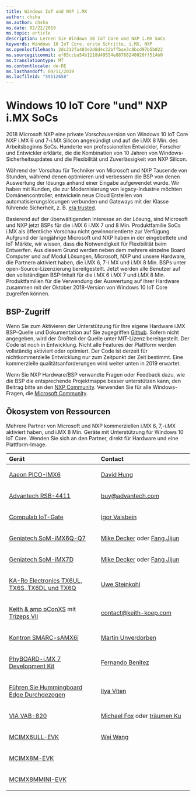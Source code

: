 ```yaml
---
title: Windows IoT und NXP i.MX
author: chsha
ms.author: chsha
ms.date: 02/22/2019
ms.topic: article
description: Lernen Sie Windows 10 IoT Core und NXP i.MX SoCs
keywords: Windows 10 IoT Core, erste Schritte, i.MX, NXP
ms.openlocfilehash: 2dc212fa403e2d8d4c32bffbae3c8bcd97b5b022
ms.sourcegitcommit: ef85ccba54b1118d49554e88768240020ff514b0
ms.translationtype: MT
ms.contentlocale: de-DE
ms.lasthandoff: 04/11/2019
ms.locfileid: "59512658"
---
```

# <a name="window-10-iot-core-and-nxp-imx-socs"></a>Windows 10 IoT Core "und" NXP i.MX SoCs

2018 Microsoft NXP eine private Vorschauversion von Windows 10 IoT Core NXP i.MX 6 und 7-i.MX Silicon angekündigt und auf die i.MX 8 Min. des Arbeitsbeginns SoCs. Hunderte von professionellen Entwickler, Forscher und Entwickler erklärte, die die Kombination von 10 Jahren von Windows-Sicherheitsupdates und die Flexibilität und Zuverlässigkeit von NXP Silicon. 
 
Während der Vorschau für Techniker von Microsoft und NXP Tausende von Stunden, während denen optimieren und verbessern die BSP von denen Auswertung der lösungs anhand einer Eingabe aufgewendet wurde. Wir haben mit Kunden, die zur Modernisierung von legacy-Industrie möchten Domänencontroller, entwickeln neue Cloud Erstellen von automatisierungslösungen verbunden und Gateways mit der Klasse führende Sicherheit, z. B. [e/a trusted](https://blogs.windows.com/windowsexperience/2018/04/24/trusted-cyber-physical-systems-looks-to-protect-your-critical-infrastructure-from-modern-threats-in-the-world-of-iot/#A0WkfgLBpgbLaFe3.97).
 
Basierend auf der überwältigenden Interesse an der Lösung, sind Microsoft und NXP jetzt BSPs für die i.MX 6 i.MX 7 und 8 Min. Produktfamilie SoCs i.MX als öffentliche Vorschau nicht gewinnorientierte zur Verfügung. Aufgrund der langjährige Microsoft und NXP haben in der eingebettete und IoT Märkte, wir wissen, dass die Notwendigkeit für Flexibilität beim Entwerfen. Aus diesem Grund werden neben dem mehrere einzelne Board Computer und auf Modul Lösungen, Microsoft, NXP und unsere Hardware, die Partnern aktiviert haben, die i.MX 6, 7-i.MX und i.MX 8 Min. BSPs unter open-Source-Lizenzierung bereitgestellt. Jetzt werden alle Benutzer auf den vollständigen BSP-Inhalt für die i.MX 6 i.MX 7 und i.MX 8 Min. Produktfamilien für die Verwendung der Auswertung auf ihrer Hardware zusammen mit der Oktober 2018-Version von Windows 10 IoT Core zugreifen können.


## <a name="bsp-access"></a>BSP-Zugriff

Wenn Sie zum Aktivieren der Unterstützung für Ihre eigene Hardware i.MX BSP-Quelle und Dokumentation auf Sie zugegriffen [Github]( https://github.com/ms-iot/imx-iotcore). Sofern nicht angegeben, wird der Großteil der Quelle unter MIT-Lizenz bereitgestellt. Der Code ist noch in Entwicklung. Nicht alle Features der Plattform werden vollständig aktiviert oder optimiert. Der Code ist derzeit für nichtkommerzielle Entwicklung nur zum Zeitpunkt der Zeit bestimmt. Eine kommerzielle qualitätsanforderungen wird weiter unten in 2019 erwartet.

Wenn Sie NXP Hardware/BSP verwandte Fragen oder Feedback dazu, wie die BSP die entsprechende Projektmappe besser unterstützen kann, den Beitrag bitte an den [NXP Community](https://community.nxp.com/community/imx/content?filterID=contentstatus%5Bpublished%5D%7Ecategory%5Bwindows%5D). Verwenden Sie für alle Windows-Fragen, die [Microsoft Community](https://social.msdn.microsoft.com/forums/en-US/home?forum=WindowsIoT).


## <a name="ecosystem-resources"></a>Ökosystem von Ressourcen

Mehrere Partner von Microsoft und NXP kommerziellen i.MX 6, 7,-i.MX aktiviert haben, und i.MX 8 Min. Geräte mit Unterstützung für Windows 10 IoT Core. Wenden Sie sich an den Partner, direkt für Hardware und eine Plattform-Image.

<table>
<colgroup>
<col width="50%" />
<col width="50%" />
</colgroup>
<thead>
<tr class="header">
<th align="left">Gerät</th>
<th align="left">Contact</th>
</tr>
</thead>
<tbody>

<tr class="odd">
<td align="left"><p><a href="https://www.aaeon.com/en/p/pico-itx-boards-pico-imx6/">Aaeon PICO-IMX6</a></p></td>
<td align="left"><p><p><a href="mailto:davidhung@aaeon.com.tw">David Hung</a></p></td>
</tr>

<tr class="odd">
<td align="left"><p><a href="http://www.advantech.com/products/single_board_computer/rsb-4411/mod_d3901250-b0a0-4a5f-9762-b26fa0c36858">Advantech RSB-4411</a></p></td>
<td align="left"><p><p><a href="mailto:buy@advantech.com">buy@advantech.com</a></p></td>
</tr>

<tr class="odd">
<td align="left"><p><a href="https://www.compulab.com/products/iot-gateways/iot-gate-imx7-nxp-i-mx-7-internet-of-things-gateway/">Compulab IoT-Gate</a></p></td>
<td align="left"><p><p><a href="mailto:igor@compulab.co.il">Igor Vaisbein</a></p></td>
</tr>

<tr class="odd">
<td align="left"><p><a href="https://www.geniatech.com/product/som-imx6q-q7/">Geniatech SoM-iMX6Q-Q7</a></p></td>
<td align="left"><p><p><a href="mailto:mike.decker@geniatech.com">Mike Decker</a> oder <a href="mailto:Fjj@geniatech.com">Fang Jijun</a></p></td>
</tr>

<tr class="odd">
<td align="left"><p><a href="https://www.geniatech.com/product/som-imx7d/">Geniatech SoM-iMX7D</a></p></td>
<td align="left"><p><p><a href="mailto:mike.decker@geniatech.com">Mike Decker</a> oder <a href="mailto:Fjj@geniatech.com">Fang Jijun</a></p></td>
</tr>

<tr class="odd">
<td align="left"><p><a href="https://www.karo-electronics.de/tx-standard.html?&L=1">KA-Ro Electronics TX6UL, TX6S, TX6DL und TX6Q</a></p></td>
<td align="left"><p><p><a href="mailto:us@karo-electronics.de">Uwe Steinkohl</a></p></td>
</tr>

<tr class="odd">
<td align="left"><p><a href="http://wce.keith-koep.com/en/products/pconxs-ff/">Keith & amp pConXS</a> mit <a href="http://wce.keith-koep.com/en/products/trizeps7-i.MX6/">Trizeps VII</a></p></td>
<td align="left"><p><p><a href="mailto:contact@keith-koep.com">contact@keith-koep.com</a></p></td>
</tr>

<tr class="odd">
<td align="left"><p><a href="https://www.kontron.com/products/boards-and-standard-form-factors/smarc/smarc-samx6i.html">Kontron SMARC-sAMX6i</a></p></td>
<td align="left"><p><p><a href="mailto:martin.unverdorben@kontron.com">Martin Unverdorben</a></p></td>
</tr>

<tr class="odd">
<td align="left"><p><a href="https://phytec.com/product/phyboard-imx7-development-kit/">PhyBOARD-i.MX 7 Development Kit</a></p></td>
<td align="left"><p><p><a href="mailto:sales@phytec.com">Fernando Benitez</a></p></td>
</tr>

<tr class="odd">
<td align="left"><p><a href="https://www.solid-run.com/imx6-win-10-iot-core/">Führen Sie Hummingboard Edge Durchgezogen</a></p></td>
<td align="left"><p><p><a href="mailto:ilya@solid-run.com">Ilya Viten</a></p></td>
</tr>

<tr class="odd">
<td align="left"><p><a href="https://www.viaembeddedstore.com/shop/boards/vab-820/">VIA VAB-820</a></p></td>
<td align="left"><p><p><a href="mailto:MichaelFox@via.com.tw">Michael Fox</a> oder <a href="mailto:dreamku@via.com.tw">träumen Ku</p></td>
</tr>

<tr class="odd">
<td align="left"><p><a href="https://www.nxp.com/products/processors-and-microcontrollers/arm-based-processors-and-mcus/i.mx-applications-processors/i.mx-6-processors/evaluation-kit-for-the-i.mx-6ull-and-6ulz-applications-processor:MCIMX6ULL-EVK">MCIMX6ULL-EVK</a></p></td>
<td align="left"><p><p><a href="mailto:Wei.A.Wang@nxp.com">Wei Wang</a></p></td>
</tr>

<tr class="odd">
<td align="left"><p><a href="https://www.nxp.com/support/developer-resources/software-development-tools/i.mx-developer-resources/evaluation-kit-for-the-i.mx-8m-applications-processor:MCIMX8M-EVK">MCIMX8M-EVK</a></p></td>
<td align="left"></td>
</tr>

<tr class="odd">
<td align="left"><p><a href="http://www.nxp.com/imx8mminievk">MCIMX8MMINI-EVK</a></p></td>
<td align="left"></td>
</tr>
</tbody>
</table>
